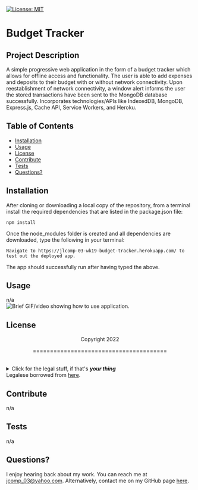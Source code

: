 [![License: MIT](https://img.shields.io/badge/License-MIT-yellow.svg)](https://opensource.org/licenses/MIT)
  # Budget Tracker
  ## Project Description
  A simple progressive web application in the form of a budget tracker which allows for offline access and functionality. The user is able to add expenses and deposits to their budget with or without network connectivity. Upon reestablishment of network connectivity, a window alert informs the user the stored transactions have been sent to the MongoDB database successfully. Incorporates technologies/APIs like IndexedDB, MongoDB, Express.js, Cache API, Service Workers, and Heroku. 
  ## Table of Contents
  * [Installation](#installation)
  * [Usage](#usage)
  * [License](#license)
  * [Contribute](#contributions)
  * [Tests](#tests)
  * [Questions?](#questions)
  ## Installation
  After cloning or downloading a local copy of the repository, from a terminal install the required dependencies that are listed in the package.json file:
  ```
  npm install
  ```
  Once the node_modules folder is created and all dependencies are downloaded, type the following in your terminal:
  
  ```
  Navigate to https://jlcomp-03-wk19-budget-tracker.herokuapp.com/ to test out the deployed app.
  ```
  The app should successfully run after having typed the above.
    
  ## Usage
  n/a<br>
  ![Brief GIF/video showing how to use application.](./"./assets/img/screenshot-deployed-app.JPG")
  ## License
  <p align="center">Copyright 2022</p>
    <p align="center">=======================================</p><br>
    <details>
    <summary>Click for the legal stuff, if that's <em><strong>your thing</strong></em></summary>
    Copyright <YEAR> James Compagnoni

Permission is hereby granted, free of charge, to any person obtaining a copy of this software and associated documentation files (the "Software"), to deal in the Software without restriction, including without limitation the rights to use, copy, modify, merge, publish, distribute, sublicense, and/or sell copies of the Software, and to permit persons to whom the Software is furnished to do so, subject to the following conditions:

The above copyright notice and this permission notice shall be included in all copies or substantial portions of the Software.

THE SOFTWARE IS PROVIDED "AS IS", WITHOUT WARRANTY OF ANY KIND, EXPRESS OR IMPLIED, INCLUDING BUT NOT LIMITED TO THE WARRANTIES OF MERCHANTABILITY, FITNESS FOR A PARTICULAR PURPOSE AND NONINFRINGEMENT. IN NO EVENT SHALL THE AUTHORS OR COPYRIGHT HOLDERS BE LIABLE FOR ANY CLAIM, DAMAGES OR OTHER LIABILITY, WHETHER IN AN ACTION OF CONTRACT, TORT OR OTHERWISE, ARISING FROM, OUT OF OR IN CONNECTION WITH THE SOFTWARE OR THE USE OR OTHER DEALINGS IN THE SOFTWARE
    </details>
  Legalese borrowed from <a href="https://opensource.org/licenses/MIT" target="_blank">here</a>.

  ## Contribute
  n/a

  ## Tests
  n/a

  ## Questions?
  I enjoy hearing back about my work. You can reach me at jcomp_03@yahoo.com.
  Alternatively, contact me on my GitHub page <a href="https://github.com/jcomp-03">here</a>.
  